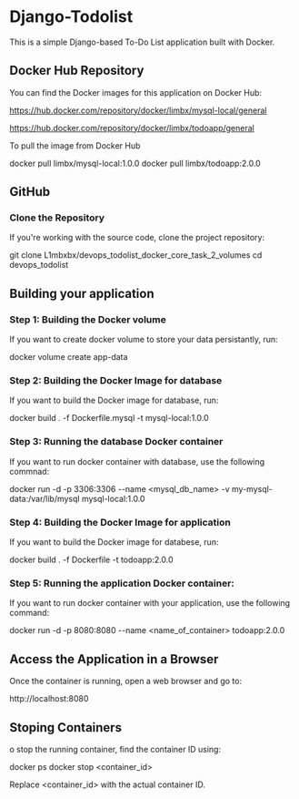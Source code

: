 # Django-Todolist
This is a simple Django-based To-Do List application built with Docker.

## Docker Hub Repository
You can find the Docker images for this application on Docker Hub:

https://hub.docker.com/repository/docker/limbx/mysql-local/general

https://hub.docker.com/repository/docker/limbx/todoapp/general

To pull the image from Docker Hub

docker pull limbx/mysql-local:1.0.0
docker pull limbx/todoapp:2.0.0

## GitHub

### Clone the Repository
If you're working with the source code, clone the project repository:

git clone L1mbxbx/devops_todolist_docker_core_task_2_volumes cd devops_todolist

## Building your application

### Step 1: Building the Docker volume
If you want to create docker volume to store your data persistantly, run:

docker volume create app-data

### Step 2: Building the Docker Image for database
If you want to build the Docker image for database, run:

docker build . -f Dockerfile.mysql -t mysql-local:1.0.0

### Step 3: Running the database Docker container
If you want to run docker container with database, use the following commnad:

docker run -d -p 3306:3306 --name <mysql_db_name> -v my-mysql-data:/var/lib/mysql mysql-local:1.0.0

### Step 4: Building the Docker Image for application
If you want to build the Docker image for databese, run:

docker build . -f Dockerfile -t todoapp:2.0.0 

### Step 5: Running the application Docker container:
If you want to run docker container with your application, use the following command:

docker run -d -p 8080:8080 --name <name_of_container> todoapp:2.0.0

## Access the Application in a Browser
Once the container is running, open a web browser and go to:

http://localhost:8080

## Stoping Containers
o stop the running container, find the container ID using:

docker ps docker stop <container_id>

Replace <container_id> with the actual container ID.
